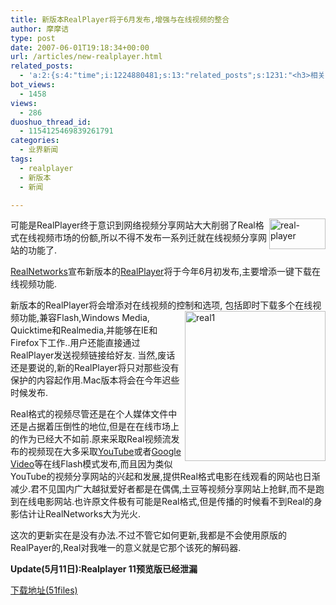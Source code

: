 ```yaml
---
title: 新版本RealPlayer将于6月发布,增强与在线视频的整合
author: 摩摩诘
type: post
date: 2007-06-01T19:18:34+00:00
url: /articles/new-realplayer.html
related_posts:
  - 'a:2:{s:4:"time";i:1224880481;s:13:"related_posts";s:1231:"<h3>相关日志</h3><ul class="related_post"><li><a href="http://www.digglife.cn/articles/google-pack-includes-sun-staroffice.html" title="Google Pack新添加StarOffice">Google Pack新添加StarOffice</a></li><li><a href="http://www.digglife.cn/articles/vista-theme-visual-style-download.html" title="7个漂亮的Vista主题(视觉样式)下载">7个漂亮的Vista主题(视觉样式)下载</a></li><li><a href="http://www.digglife.cn/articles/free-photoshop-brush.html" title="免费下载900多个Photoshop笔刷">免费下载900多个Photoshop笔刷</a></li><li><a href="http://www.digglife.cn/articles/wallpaper-windows7.html" title="9枚Windows 7高清壁纸">9枚Windows 7高清壁纸</a></li><li><a href="http://www.digglife.cn/articles/firefox-addons-weekly-issue3.html" title="一周Firefox扩展推荐-第三辑">一周Firefox扩展推荐-第三辑</a></li><li><a href="http://www.digglife.cn/articles/custom-windows-interface-tools.html" title="9个工具打造焕然一新的Windows界面">9个工具打造焕然一新的Windows界面</a></li><li><a href="http://www.digglife.cn/articles/firefox-addons-weekly-issue2.html" title="一周Firefox扩展推荐-第二辑">一周Firefox扩展推荐-第二辑</a></li></ul>";}'
bot_views:
  - 1458
views:
  - 286
duoshuo_thread_id:
  - 1154125469839261791
categories:
  - 业界新闻
tags:
  - realplayer
  - 新版本
  - 新闻

---
```

可能是RealPlayer终于意识到网络视频分享网站<a atomicselection="true" href="https://www.digglife.net/wp-content/uploads/3/379/2007/06/real-player.png"><img align="right" width="90" src="https://www.digglife.net/wp-content/uploads/3/379/2007/06/real-player-thumb.png" alt="real-player" height="49" /></a>大大削弱了Real格式在线视频市场的份额,所以不得不发布一系列迁就在线视频分享网站的功能了.

[RealNetworks][1]宣布新版本的<a target="_blank" href="http://www.realplayer.com/">RealPlayer</a>将于今年6月初发布,主要增添一键下载在线视频功能.

<!--more-->

新版本的RealPlayer将会增添对在线视频的控制和选项,<a atomicselection="true" href="https://www.digglife.net/wp-content/uploads/3/379/2007/06/real1.jpg"><img align="right" width="225" src="https://www.digglife.net/wp-content/uploads/3/379/2007/06/real1-thumb.jpg" alt="real1" height="240" /></a> 包括即时下载多个在线视频功能,兼容Flash,Windows Media, Quicktime和Realmedia,并能够在IE和Firefox下工作..用户还能直接通过RealPlayer发送视频链接给好友. 当然,废话还是要说的,新的RealPlayer将只对那些没有保护的内容起作用.Mac版本将会在今年迟些时候发布.

Real格式的视频尽管还是在个人媒体文件中还是占据着压倒性的地位,但是在在线市场上的作为已经大不如前.原来采取Real视频流发布的视频现在大多采取<a target="_blank" href="http://www.youtube.com">YouTube</a>或者<a target="_blank" href="http://video.google.com">Google Video</a>等在线Flash模式发布,而且因为类似YouTube的视频分享网站的兴起和发展,提供Real格式电影在线观看的网站也日渐减少.君不见国内广大越狱爱好者都是在偶偶,土豆等视频分享网站上抢鲜,而不是跑到在线电影网站.也许原文件极有可能是Real格式,但是传播的时候看不到Real的身影估计让RealNetworks大为光火.

这次的更新实在是没有办法.不过不管它如何更新,我都是不会使用原版的RealPayer的,Real对我唯一的意义就是它那个该死的解码器.

**Update(5月11日):Realplayer 11预览版已经泄漏**

<a target="_blank" href="http://www1.51files.com/?56CPGPR6LE8PNPZ6TH2W">下载地址(51files)</a>

 [1]: http://www.realnetworks.com/
